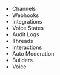 -   Channels
-   Webhooks
-   Integrations
-   Voice States
-   Audit Logs
-   Threads
-   Interactions
-   Auto Moderation
-   Builders
-   Voice
